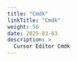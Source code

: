 ```yaml
---
title: "Cmdk"
linkTitle: "Cmdk"
weight: 50
date: 2025-03-03
description: >
  Cursor Editor Cmdk
---
```


